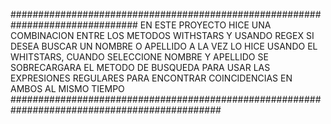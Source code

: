###############################################################################
EN ESTE PROYECTO  HICE UNA COMBINACION ENTRE LOS METODOS WITHSTARS Y USANDO REGEX
SI DESEA BUSCAR UN NOMBRE O APELLIDO  A LA VEZ LO HICE USANDO EL WHITSTARS, CUANDO 
SELECCIONE  NOMBRE Y APELLIDO SE SOBRECARGARA EL METODO DE BUSQUEDA PARA USAR LAS EXPRESIONES 
REGULARES PARA  ENCONTRAR COINCIDENCIAS EN AMBOS AL MISMO TIEMPO
##############################################################################################
